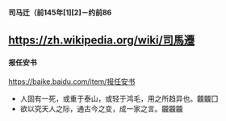 #### 司马迁（前145年[1][2]－约前86
https://zh.wikipedia.org/wiki/司馬遷
---
#### 报任安书
https://baike.baidu.com/item/报任安书
- 人固有一死，或重于泰山，或轻于鸿毛，用之所趋异也。龖龖囗
- 欲以究天人之际，通古今之变，成一家之言。龖龖龖
